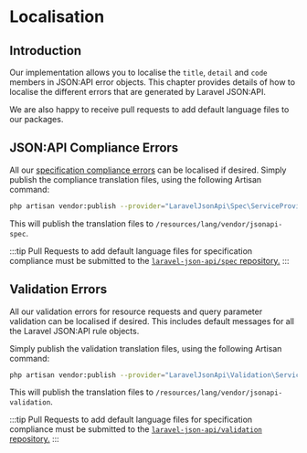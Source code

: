 # Localisation

## Introduction

Our implementation allows you to localise the `title`, `detail` and `code`
members in JSON:API error objects. This chapter provides details of how
to localise the different errors that are generated by Laravel JSON:API.

We are also happy to receive pull requests to add default language files
to our packages.

## JSON:API Compliance Errors

All our [specification compliance errors](../requests/compliance.md)
can be localised if desired. Simply publish the compliance
translation files, using the following Artisan command:

```bash
php artisan vendor:publish --provider="LaravelJsonApi\Spec\ServiceProvider"
```

This will publish the translation files to
`/resources/lang/vendor/jsonapi-spec`.

:::tip
Pull Requests to add default language files for specification compliance
must be submitted to the
[`laravel-json-api/spec` repository.](https://github.com/laravel-json-api/spec)
:::

## Validation Errors

All our validation errors for resource requests and query parameter
validation can be localised if desired. This includes default messages
for all the Laravel JSON:API rule objects.

Simply publish the validation translation files, using the following
Artisan command:

```bash
php artisan vendor:publish --provider="LaravelJsonApi\Validation\ServiceProvider"
```

This will publish the translation files to
`/resources/lang/vendor/jsonapi-validation`.

:::tip
Pull Requests to add default language files for specification compliance
must be submitted to the
[`laravel-json-api/validation` repository.](https://github.com/laravel-json-api/validation)
:::
